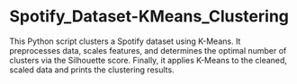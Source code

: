 # Spotify_Dataset-KMeans_Clustering
This Python script clusters a Spotify dataset using K-Means. It preprocesses data, scales features, and determines the optimal number of clusters via the Silhouette score. Finally, it applies K-Means to the cleaned, scaled data and prints the clustering results.
